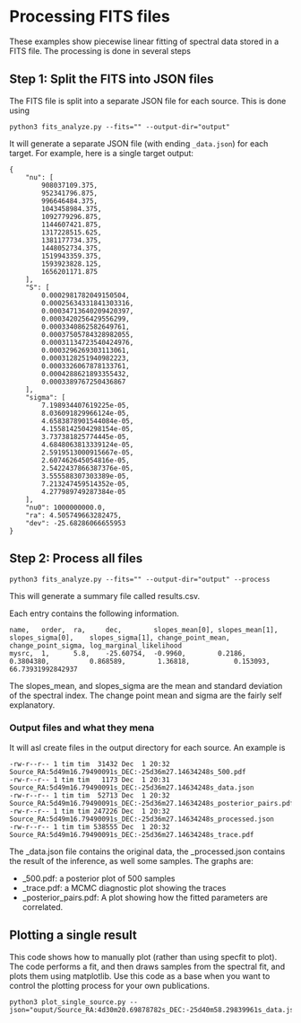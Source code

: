 # Processing FITS files

These examples show piecewise linear fitting of spectral data stored in a FITS file. The processing is done in several steps

## Step 1: Split the FITS into JSON files

The FITS file is split into a separate JSON file for each source. This is done using 

    python3 fits_analyze.py --fits="" --output-dir="output"

It will generate a separate JSON file (with ending ```_data.json```) for each target. For example, here is a single target output:

```
{
    "nu": [
        908037109.375,
        952341796.875,
        996646484.375,
        1043458984.375,
        1092779296.875,
        1144607421.875,
        1317228515.625,
        1381177734.375,
        1448052734.375,
        1519943359.375,
        1593923828.125,
        1656201171.875
    ],
    "S": [
        0.0002981782049150504,
        0.00025634331841303316,
        0.00034713640209420397,
        0.0003420256429556299,
        0.0003340862582649761,
        0.00037505784328982055,
        0.00031134723540424976,
        0.0003296269303113061,
        0.0003128251940982223,
        0.0003326067878133761,
        0.0004288621893355432,
        0.0003389767250436867
    ],
    "sigma": [
        7.198934407619225e-05,
        8.036091829966124e-05,
        4.6583878901544084e-05,
        4.1558142504298154e-05,
        3.737381825774445e-05,
        4.6848063813339124e-05,
        2.5919513000915667e-05,
        2.607462645054816e-05,
        2.5422437866387376e-05,
        3.555588307303389e-05,
        7.213247459514352e-05,
        4.277989749287384e-05
    ],
    "nu0": 1000000000.0,
    "ra": 4.505749663282475,
    "dev": -25.68286066655953
}
```

## Step 2: Process all files

    python3 fits_analyze.py --fits="" --output-dir="output" --process

This will generate a summary file called results.csv.

Each entry contains the following information.
```
name,   order,  ra,     dec,        slopes_mean[0], slopes_mean[1], slopes_sigma[0],    slopes_sigma[1], change_point_mean, change_point_sigma, log_marginal_likelihood
mysrc,  1,      5.8,    -25.60754,  -0.9960,        0.2186,         0.3804380,          0.868589,        1.36818,           0.153093,           66.73931992842937
```
The slopes_mean, and slopes_sigma are the mean and standard deviation of the spectral index. The change point mean and sigma are the fairly self explanatory.


### Output files and what they mena

It will asl create files in the output directory for each source. An example is
```
-rw-r--r-- 1 tim tim  31432 Dec  1 20:32 Source_RA:5d49m16.79490091s_DEC:-25d36m27.14634248s_500.pdf
-rw-r--r-- 1 tim tim   1173 Dec  1 20:31 Source_RA:5d49m16.79490091s_DEC:-25d36m27.14634248s_data.json
-rw-r--r-- 1 tim tim  52713 Dec  1 20:32 Source_RA:5d49m16.79490091s_DEC:-25d36m27.14634248s_posterior_pairs.pdf
-rw-r--r-- 1 tim tim 247226 Dec  1 20:32 Source_RA:5d49m16.79490091s_DEC:-25d36m27.14634248s_processed.json
-rw-r--r-- 1 tim tim 538555 Dec  1 20:32 Source_RA:5d49m16.79490091s_DEC:-25d36m27.14634248s_trace.pdf
```
The _data.json file contains the original data, the _processed.json contains the result of the inference, as well some samples. The graphs are:

* _500.pdf: a posterior plot of 500 samples
* _trace.pdf: a MCMC diagnostic plot showing the traces
* _posterior_pairs.pdf: A plot showing how the fitted parameters are correlated.




## Plotting a single result

This code shows how to manually plot (rather than using specfit to plot). The code performs a fit, and then
draws samples from the spectral fit, and plots them using matplotlib. Use this code as a base when you want
to control the plotting process for your own publications.

    python3 plot_single_source.py --json="ouput/Source_RA:4d30m20.69878782s_DEC:-25d40m58.29839961s_data.json"
